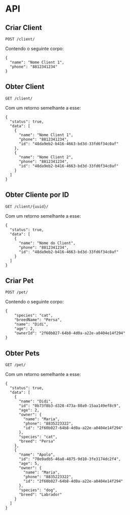 # API

## Criar Client

`POST /client/`

Contendo o seguinte corpo:

```
{
  "name": "Nome Client 1",
  "phone": "8812341234"
}
```

## Obter Client

`GET /client/`

Com um retorno semelhante a esse:

```
{
  "status": true,
  "data": [
    {
      "name": "Nome Client 1",
      "phone": "8812341234",
      "id": "48da9eb2-b416-4663-bd3d-33fd6f34c0af"
    },
    {
      "name": "Nome Client 2",
      "phone": "8812341234",
      "id": "48da9eb2-b416-4663-bd3d-33fd6f34c0af"
    }
  ]
}
```

## Obter Cliente por ID

`GET /client/{uuid}/`

Com um retorno semelhante a esse:

```
{
  "status": true,
  "data": [
    {
      "name": "Nome do Client",
      "phone": "8812341234",
      "id": "48da9eb2-b416-4663-bd3d-33fd6f34c0af"
    }
  ]
}
```

## Criar Pet

`POST /pet/`

Contendo o seguinte corpo:

```
{
	"species": "cat",
	"breedName": "Persa",
	"name": "Didi",
	"age": 2,
	"ownerId": "2f60b027-64b8-4d0a-a22e-a0404e14f294"
}
```

## Obter Pets

`GET /pet/`

Com um retorno semelhante a esse:

```
{
  "status": true,
  "data": [
    {
      "name": "Didi",
      "id": "0b73f8b3-d328-473a-80a9-15aa149ef8c9",
      "age": 2,
      "owner": {
        "name": "Maria",
        "phone": "8835223322",
        "id": "2f60b027-64b8-4d0a-a22e-a0404e14f294"
      },
      "species": "cat",
      "breed": "Persa"
    },
    {
      "name": "Apolo",
      "id": "70e9adb5-46a8-4875-9d10-3fe3174dc2f4",
      "age": 5,
      "owner": {
        "name": "Maria",
        "phone": "8835223322",
        "id": "2f60b027-64b8-4d0a-a22e-a0404e14f294"
      },
      "species": "dog",
      "breed": "Labrador"
    }
  ]
}
```

